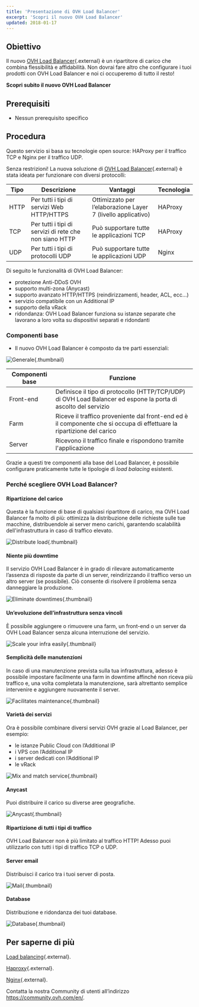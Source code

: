 ```yaml
---
title: 'Presentazione di OVH Load Balancer'
excerpt: 'Scopri il nuovo OVH Load Balancer'
updated: 2018-01-17
---
```



## Obiettivo

Il nuovo [OVH Load Balancer](https://www.ovh.it/soluzioni/load-balancer/){.external} è un ripartitore di carico che combina flessibilità e affidabilità. Non dovrai fare altro che configurare i tuoi prodotti con OVH Load Balancer e noi ci occuperemo di tutto il resto!

**Scopri subito il nuovo OVH Load Balancer**

## Prerequisiti

- Nessun prerequisito specifico


## Procedura

 
Questo servizio si basa su tecnologie open source: HAProxy per il traffico TCP e Nginx per il traffico UDP.

Senza restrizioni! La nuova soluzione di [OVH Load Balancer](https://www.ovh.it/soluzioni/load-balancer/){.external} è stata ideata per funzionare con diversi protocolli:

|Tipo|Descrizione|Vantaggi|Tecnologia|
|---|---|---|---|
|HTTP|Per tutti i tipi di servizi Web HTTP/HTTPS|Ottimizzato per l’elaborazione Layer 7 (livello applicativo)|HAProxy|
|TCP|Per tutti i tipi di servizi di rete che non siano HTTP|Può supportare tutte le applicazioni TCP|HAProxy|
|UDP|Per tutti i tipi di protocolli UDP|Può supportare tutte le applicazioni UDP|Nginx|

Di seguito le funzionalità di OVH Load Balancer:

 - protezione Anti-DDoS OVH
 - supporto multi-zona (Anycast)
 - supporto avanzato HTTP/HTTPS (reindirizzamenti, header, ACL, ecc...)
 - servizio compatibile con un Additional IP
 - supporto della vRack
 - ridondanza: OVH Load Balancer funziona su istanze separate che lavorano a loro volta su dispositivi separati e ridondanti

### Componenti base

- Il nuovo OVH Load Balancer è composto da tre parti essenziali:

![Generale](images/diag_gen.png){.thumbnail}

|Componenti base|Funzione|
|---|---|
|Front-end|Definisce il tipo di protocollo (HTTP/TCP/UDP) di OVH Load Balancer ed espone la porta di ascolto del servizio|
|Farm|Riceve il traffico proveniente dal front-end ed è il componente che si occupa di effettuare la ripartizione del carico|
|Server|Ricevono il traffico finale e rispondono tramite l'applicazione|

Grazie a questi tre componenti alla base del Load Balancer, è possibile configurare praticamente tutte le tipologie di *load balacing* esistenti.


### Perché scegliere OVH Load Balancer?

#### Ripartizione del carico

Questa è la funzione di base di qualsiasi ripartitore di carico, ma OVH Load Balancer fa molto di più: ottimizza la distribuzione delle richieste sulle tue macchine, distribuendole ai server meno carichi, garantendo scalabilità dell'infrastruttura in caso di traffico elevato.

![Distribute load](images/distribute_load.png){.thumbnail}

#### Niente più downtime

Il servizio OVH Load Balancer è in grado di rilevare automaticamente l’assenza di risposte da parte di un server, reindirizzando il traffico verso un altro server (se possibile). Ciò consente di risolvere il problema senza danneggiare la produzione.

![Eliminate downtimes](images/eliminate_downtimes.png){.thumbnail}

#### Un’evoluzione dell’infrastruttura senza vincoli

È possibile aggiungere o rimuovere una farm, un front-end o un server da OVH Load Balancer senza alcuna interruzione del servizio.

![Scale your infra easily](images/facilitate_maintenance.png){.thumbnail}


#### Semplicità delle manutenzioni

In caso di una manutenzione prevista sulla tua infrastruttura, adesso è possibile impostare facilmente una farm in downtime affinché non riceva più traffico e, una volta completata la manutenzione, sarà altrettanto semplice intervenire e aggiungere nuovamente il server.

![Facilitates maintenance](images/scale_easily.png){.thumbnail}


#### Varietà dei servizi

Ora è possibile combinare diversi servizi OVH grazie al Load Balancer, per esempio:

- le istanze Public Cloud con l’Additional IP
- i VPS con l’Additional IP
- i server dedicati con l’Additional IP
- le vRack

![Mix and match service](images/mix_and_match.png){.thumbnail}

#### Anycast

Puoi distribuire il carico su diverse aree geografiche.

![Anycast](images/anycast.png){.thumbnail}


#### Ripartizione di tutti i tipi di traffico

OVH Load Balancer non è più limitato al traffico HTTP! Adesso puoi utilizzarlo con tutti i tipi di traffico TCP o UDP.


#### Server email

Distribuisci il carico tra i tuoi server di posta.

![Mail](images/mail.png){.thumbnail}


#### Database

Distribuzione e ridondanza dei tuoi database.

![Database](images/database.png){.thumbnail}


## Per saperne di più

[Load balancing](https://it.wikipedia.org/wiki/Load_balancing){.external}.

[Haproxy](https://en.wikipedia.org/wiki/HAProxy){.external}.

[Nginx](https://it.wikipedia.org/wiki/Nginx){.external}.

Contatta la nostra Community di utenti all’indirizzo <https://community.ovh.com/en/>.